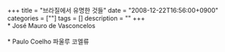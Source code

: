 +++
title = "브라질에서 유명한 것들"
date = "2008-12-22T16:56:00+0900"
categories = [""]
tags = []
description = ""
+++
<span class="copyright_entry" style="display:block;" title="브라질에서 유명한 것들@@**@@http://shed.egloos.com/1850949"></span>* José Mauro de Vasconcelos
<br>
<br>* Paulo Coelho 파울루 코엘류 
<!--
       <rdf:RDF xmlns:rdf="http://www.w3.org/1999/02/22-rdf-syntax-ns#"
		    xmlns:dc="http://purl.org/dc/elements/1.1/"
		    xmlns:trackback="http://madskills.com/public/xml/rss/module/trackback/">
       <rdf:Description
	        rdf:about="http://shed.egloos.com/1850949"
	        dc:identifier="http://shed.egloos.com/1850949"
	        dc:title="브라질에서 유명한 것들"
	        trackback:ping="http://shed.egloos.com/tb/1850949"/>
       </rdf:RDF>
       -->

<ul></ul>
